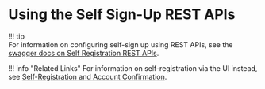 # Using the Self Sign-Up REST APIs

!!! tip    
    For information on configuring self-sign up using REST APIs, see the [swagger docs on Self Registration REST APIs](../../references/self-registration).
    

!!! info "Related Links" 
    For information on self-registration via the UI instead, see [Self-Registration and Account Confirmation](../../using-wso2-identity-server/self-registration-and-account-confirmation).
